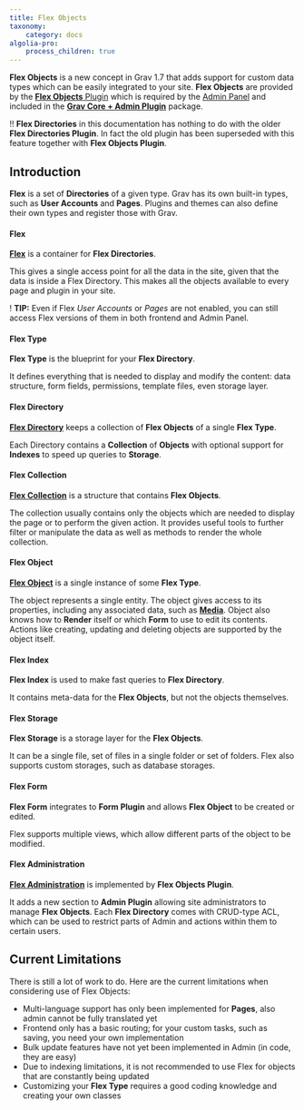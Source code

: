 ```yaml
---
title: Flex Objects
taxonomy:
    category: docs
algolia-pro:
    process_children: true
---
```


**Flex Objects** is a new concept in Grav 1.7 that adds support for custom data types which can be easily integrated to your site. **Flex Objects** are provided by the [**Flex Objects** Plugin](https://github.com/trilbymedia/grav-plugin-flex-objects) which is required by the [Admin Panel](/admin-panel) and included in the [**Grav Core + Admin Plugin**](https://getgrav.org/downloads) package. 

!! **Flex Directories** in this documentation has nothing to do with the older **Flex Directories Plugin**. In fact the old plugin has been superseded with this feature together with **Flex Objects Plugin**.

## Introduction

**Flex** is a set of **Directories** of a given type. Grav has its own built-in types, such as **User Accounts** and **Pages**. Plugins and themes can also define their own types and register those with Grav.


#### Flex

**[Flex](/advanced/flex/using/flex)** is a container for **Flex Directories**.

This gives a single access point for all the data in the site, given that the data is inside a Flex Directory. This makes all the objects available to every page and plugin in your site.

! **TIP:** Even if Flex *User Accounts* or *Pages* are not enabled, you can still access Flex versions of them in both frontend and Admin Panel.

#### Flex Type

**Flex Type** is the blueprint for your **Flex Directory**.

It defines everything that is needed to display and modify the content: data structure, form fields, permissions, template files, even storage layer.

#### Flex Directory

**[Flex Directory](/advanced/flex/using/directory)** keeps a collection of **Flex Objects** of a single **Flex Type**.

Each Directory contains a **Collection** of **Objects** with optional support for **Indexes** to speed up queries to **Storage**.

#### Flex Collection

**[Flex Collection](/advanced/flex/using/collection)** is a structure that contains **Flex Objects**.

The collection usually contains only the objects which are needed to display the page or to perform the given action. It provides useful tools to further filter or manipulate the data as well as methods to render the whole collection.

#### Flex Object

**[Flex Object](/advanced/flex/using/object)** is a single instance of some **Flex Type**.

The object represents a single entity. The object gives access to its properties, including any associated data, such as **[Media](/content/media)**. Object also knows how to **Render** itself or which **Form** to use to edit its contents. Actions like creating, updating and deleting objects are supported by the object itself.

#### Flex Index

**Flex Index** is used to make fast queries to **Flex Directory**.

It contains meta-data for the **Flex Objects**, but not the objects themselves.

#### Flex Storage

**Flex Storage** is a storage layer for the **Flex Objects**.

It can be a single file, set of files in a single folder or set of folders. Flex also supports custom storages, such as database storages.

#### Flex Form

**Flex Form** integrates to **Form Plugin** and allows **Flex Object** to be created or edited.

Flex supports multiple views, which allow different parts of the object to be modified.

#### Flex Administration ####

**[Flex Administration](/advanced/flex/administration)** is implemented by **Flex Objects Plugin**.

It adds a new section to **Admin Plugin** allowing site administrators to manage **Flex Objects**. Each **Flex Directory** comes with CRUD-type ACL, which can be used to restrict parts of Admin and actions within them to certain users.

## Current Limitations

There is still a lot of work to do. Here are the current limitations when considering use of Flex Objects:

* Multi-language support has only been implemented for **Pages**, also admin cannot be fully translated yet
* Frontend only has a basic routing; for your custom tasks, such as saving, you need your own implementation
* Bulk update features have not yet been implemented in Admin (in code, they are easy)
* Due to indexing limitations, it is not recommended to use Flex for objects that are constantly being updated
* Customizing your **Flex Type** requires a good coding knowledge and creating your own classes
